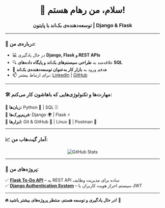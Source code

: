 <h1 align="center">👋 سلام، من رهام هستم! </h1>
<h3 align="center">توسعه‌دهنده‌ی بک‌اند با پایتون | Django & Flask</h3>

---

### 🚀 درباره‌ی من:
- 💻 در حال یادگیری **Django, Flask و REST APIs**
- 🔍 علاقه‌مند به **طراحی سیستم‌های بک‌اند و پایگاه داده‌های SQL**
- 🎯 هدفم ورود به **بازار کار به‌عنوان توسعه‌دهنده‌ی بک‌اند**  
- 📫 برای ارتباط بیشتر: [LinkedIn](https://www.linkedin.com/in/roham-namjoo-816a31270) | [GitHub](https://github.com/hrzed7)

---

### 🛠 مهارت‌ها و تکنولوژی‌هایی که باهاشون کار می‌کنم:
🔹 **زبان‌ها:** Python 🐍 | SQL 🗄  
🔹 **فریم‌ورک‌ها:** Django 🌍 | Flask ⚡  
🔹 **ابزارها:** Git & GitHub 🔗 | Linux 🐧 | Postman 🚀  

---

### 📈 آمار گیت‌هاب من:
<p align="center">
  <img src="https://github-readme-stats.vercel.app/api?username=hrzed7&show_icons=true&theme=radical" alt="GitHub Stats" />
</p>

---

### 📌 پروژه‌های من:
✅ [**Flask To-Do API**](https://github.com/hrzed7/flask-todo-api) – یه REST API ساده برای مدیریت وظایف  
✅ [**Django Authentication System**](https://github.com/hrzed7/django-auth-system) – سیستم احراز هویت کاربران با JWT  

---

**🔥 در حال یادگیری و توسعه هستم، منتظر پروژه‌های بیشتر باشید!** 🚀  
